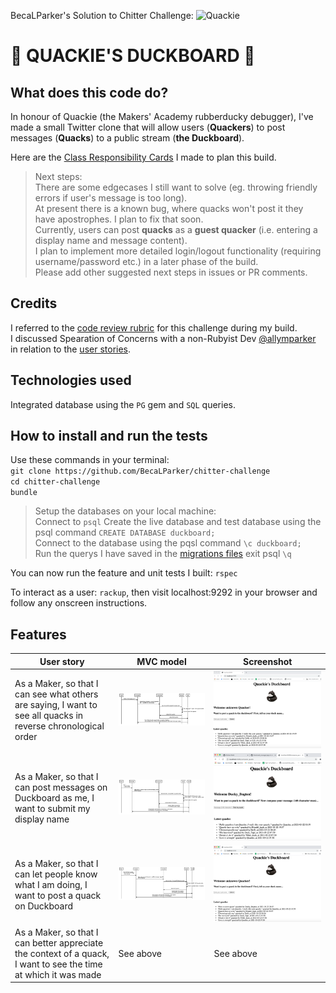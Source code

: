 BecaLParker's Solution to Chitter Challenge: ![Quackie](https://slack-imgs.com/?c=1&o1=gu&url=https%3A%2F%2Femoji.slack-edge.com%2FT03ALA7H4%2Frubberducking%2F1e5dc51b1afe3651.png)

:speech_balloon: QUACKIE'S DUCKBOARD :speech_balloon: 
============================================================================


What does this code do?
-----------------------
In honour of Quackie (the Makers' Academy rubberducky debugger), I've made a small Twitter clone that will allow users (**Quackers**) to post messages (**Quacks**) to a public stream (**the Duckboard**).

Here are the [Class Responsibility Cards](https://docs.google.com/spreadsheets/d/11LzZXDbAgK_YshhwBttdjJfsn3WNQv_rbeffG_7G9rg/edit?usp=sharing) I made to plan this build.

>Next steps:  
>There are some edgecases I still want to solve (eg. throwing friendly errors if user's message is too long).   
>At present there is a known bug, where quacks won't post it they have apostrophes. I plan to fix that soon.     
>Currently, users can post **quacks** as a **guest quacker** (i.e. entering a display name and message content).    
>I plan to implement more detailed login/logout functionality (requiring username/password etc.) in a later phase of the build.  
>Please add other suggested next steps in issues or PR comments.  

Credits
-------
I referred to the [code review rubric](https://github.com/makersacademy/chitter-challenge/blob/master/docs/review.md) for this challenge during my build.   
I discussed Spearation of Concerns with a non-Rubyist Dev [@allymparker](https://github.com/allymparker) in relation to the [user stories](https://github.com/BecaLParker/chitter-challenge#features).

Technologies used
-----------------
Integrated database using the `PG` gem and `SQL` queries.

How to install and run the tests
--------------------------------
Use these commands in your terminal:  
`git clone https://github.com/BecaLParker/chitter-challenge`  
`cd chitter-challenge`  
`bundle`  

> Setup the databases on your local machine:  
> Connect to `psql`
> Create the live database and test database using the psql command `CREATE DATABASE duckboard;`    
> Connect to the database using the pqsl command `\c duckboard;`  
> Run the querys I have saved in the [migrations files](https://github.com/BecaLParker/chitter-challenge/tree/main/db/migrations) 
> exit psql `\q`

You can now run the feature and unit tests I built: `rspec`

To interact as a user:
`rackup`, then visit localhost:9292 in your browser and follow any onscreen instructions.  

Features
-------
User story | MVC model | Screenshot
--- | ---------------------------------------------------- | --- | 
As a Maker, so that I can see what others are saying, I want to see all quacks in reverse chronological order | ![see all messages MVC](./see_all_quacks_MVC.svg) |![screenshot](./see_all_quacks_screenshot.png)
As a Maker, so that I can post messages on Duckboard as me, I want to submit my display name| ![user has a display name MVC](./has_display_name_MVC.svg)|![screenshot](./compose_quack%20screenshot.png)
As a Maker, so that I can let people know what I am doing, I want to post a quack on Duckboard | ![post a message MVC](./post_a_quack_MVC.svg)|![screenshot](./new_quack_posted_screenshot.png)
As a Maker, so that I can better appreciate the context of a quack, I want to see the time at which it was made |See above| See above



